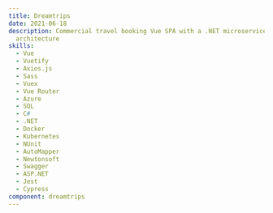 ```yaml
---
title: Dreamtrips
date: 2021-06-18
description: Commercial travel booking Vue SPA with a .NET microservice back-end
  architecture
skills:
  - Vue
  - Vuetify
  - Axios.js
  - Sass
  - Vuex
  - Vue Router
  - Azure
  - SQL
  - C#
  - .NET
  - Docker
  - Kubernetes
  - NUnit
  - AutoMapper
  - Newtonsoft
  - Swagger
  - ASP.NET
  - Jest
  - Cypress
component: dreamtrips
---
```


